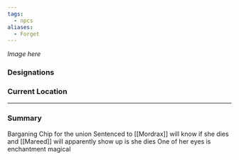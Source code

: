 ```yaml
---
tags:
  - npcs
aliases:
  - Forget
---
```

*Image here*

### Designations


### Current Location


___
### Summary
Barganing Chip for the union 
Sentenced to 
[[Mordrax]] will know if she dies and [[Mareed]] will apparently show up is she dies
One of her eyes is enchantment magical
